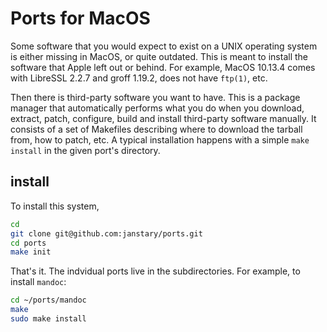# Ports for MacOS

Some software that you would expect to exist on a UNIX operating system
is either missing in MacOS, or quite outdated. This is meant to install
the software that Apple left out or behind. For example, MacOS 10.13.4
comes with LibreSSL 2.2.7 and groff 1.19.2, does not have `ftp(1)`, etc.

Then there is third-party software you want to have.
This is a package manager that automatically performs what you do
when you download, extract, patch, configure, build and install
third-party software manually. It consists of a set of Makefiles
describing where to download the tarball from, how to patch, etc.
A typical installation happens with a simple `make install`
in the given port's directory.

## install

To install this system,

```sh
cd
git clone git@github.com:janstary/ports.git
cd ports
make init
```

That's it. The indvidual ports live in the subdirectories.
For example, to install `mandoc`:

```sh
cd ~/ports/mandoc
make
sudo make install
```

